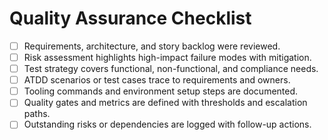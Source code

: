 # Quality Assurance Checklist

- [ ] Requirements, architecture, and story backlog were reviewed.
- [ ] Risk assessment highlights high-impact failure modes with mitigation.
- [ ] Test strategy covers functional, non-functional, and compliance needs.
- [ ] ATDD scenarios or test cases trace to requirements and owners.
- [ ] Tooling commands and environment setup steps are documented.
- [ ] Quality gates and metrics are defined with thresholds and escalation paths.
- [ ] Outstanding risks or dependencies are logged with follow-up actions.
